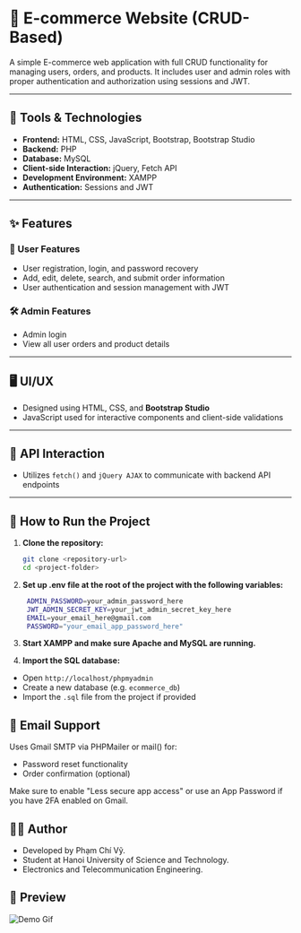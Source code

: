 # 🛒 E-commerce Website (CRUD-Based)

A simple E-commerce web application with full CRUD functionality for managing users, orders, and products. It includes user and admin roles with proper authentication and authorization using sessions and JWT.

---

## 🔧 Tools & Technologies

- **Frontend:** HTML, CSS, JavaScript, Bootstrap, Bootstrap Studio
- **Backend:** PHP
- **Database:** MySQL
- **Client-side Interaction:** jQuery, Fetch API
- **Development Environment:** XAMPP
- **Authentication:** Sessions and JWT

---

## ✨ Features

### 👤 User Features
- User registration, login, and password recovery
- Add, edit, delete, search, and submit order information
- User authentication and session management with JWT

### 🛠️ Admin Features
- Admin login
- View all user orders and product details

---

## 🖥️ UI/UX
- Designed using HTML, CSS, and **Bootstrap Studio**
- JavaScript used for interactive components and client-side validations

---

## 🔗 API Interaction
- Utilizes `fetch()` and `jQuery AJAX` to communicate with backend API endpoints

---

## 🚀 How to Run the Project

1. **Clone the repository:**

   ```bash
   git clone <repository-url>
   cd <project-folder>
    ```

2. **Set up .env file at the root of the project with the following variables:**

   ```bash
    ADMIN_PASSWORD=your_admin_password_here
    JWT_ADMIN_SECRET_KEY=your_jwt_admin_secret_key_here
    EMAIL=your_email_here@gmail.com
    PASSWORD="your_email_app_password_here"
    ```

3. **Start XAMPP and make sure Apache and MySQL are running.**

4. **Import the SQL database:**

- Open `http://localhost/phpmyadmin`
- Create a new database (e.g. `ecommerce_db`)
- Import the `.sql` file from the project if provided

## 📧 Email Support
Uses Gmail SMTP via PHPMailer or mail() for:
- Password reset functionality
- Order confirmation (optional)

Make sure to enable "Less secure app access" or use an App Password if you have 2FA enabled on Gmail.

## 👨‍💻 Author
- Developed by Phạm Chí Vỹ.
- Student at Hanoi University of Science and Technology.
- Electronics and Telecommunication Engineering.

## 📌 Preview

![Demo Gif](assets/php.gif)
